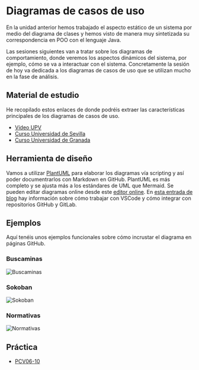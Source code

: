 # Diagramas de casos de uso

En la unidad anterior hemos trabajado el aspecto estático de un sistema por medio del diagrama de clases y hemos visto de manera muy sintetizada su correspondencia en POO con el lenguaje Java.

Las sesiones siguientes van a tratar sobre los diagramas de comportamiento, donde veremos los aspectos dinámicos del sistema, por ejemplo, cómo se va a interactuar con el sistema. Concretamente la sesión de hoy va dedicada a los diagramas de casos de uso que se utilizan mucho en la fase de análisis.

## Material de estudio
He recopilado estos enlaces de donde podréis extraer las características principales de los diagramas de casos de uso.

* [Vídeo UPV](https://www.youtube.com/watch?v=orvAkFFWo5o)
* [Curso Universidad de Sevilla](http://www.lsi.us.es/~javierj/cursos_ficheros/metricaUML/CasosUsoUML.pdf)
* [Curso Universidad de Granada](https://lsi.ugr.es/~mvega/docis/casos%20de%20uso.pdf)

## Herramienta de diseño
Vamos a utilizar [PlantUML](https://plantuml.com/es/use-case-diagram) para elaborar los diagramas vía scripting y así poder documentrarlos con Markdown en GitHub. PlantUML es más completo y se ajusta más a los estándares de UML que Mermaid. Se pueden editar diagramas online desde este [editor online](https://www.planttext.com/). En [esta entrada de blog](https://blog.anoff.io/2018-07-31-diagrams-with-plantuml/) hay información sobre cómo trabajar con VSCode y cómo integrar con repositorios GitHub y GitLab.

## Ejemplos
Aquí tenéis unos ejemplos funcionales sobre cómo incrustar el diagrama en páginas GitHub.

### Buscaminas

![Buscaminas](http://www.plantuml.com/plantuml/proxy?cache=no&src=https://raw.github.com/carlosgs-iesgoya/UML/master/usecase/buscaminas.puml)

### Sokoban

![Sokoban](http://www.plantuml.com/plantuml/proxy?cache=no&src=https://raw.github.com/carlosgs-iesgoya/UML/master/usecase/sokoban.puml)

### Normativas

![Normativas](http://www.plantuml.com/plantuml/proxy?cache=no&src=https://raw.github.com/carlosgs-iesgoya/UML/master/usecase/normativas.puml)

## Práctica

* [PCV06-10](PCV06-10/PCV06-10.md)
